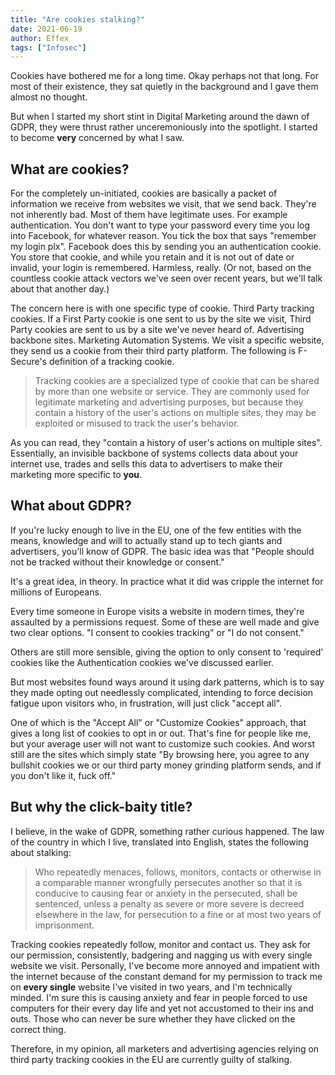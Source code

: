 ```yaml
---
title: "Are cookies stalking?"
date: 2021-06-19
author: Effex
tags: ["Infosec"]
---
```


Cookies have bothered me for a long time. Okay perhaps not that long. For most of their existence, they sat quietly in the background and I gave them almost no thought.

But when I started my short stint in Digital Marketing around the dawn of GDPR, they were thrust rather unceremoniously into the spotlight. I started to become **very** concerned by what I saw.

## What are cookies?

For the completely un-initiated, cookies are basically a packet of information we receive from websites we visit, that we send back. They're not inherently bad. Most of them have legitimate uses. For example authentication. You don't want to type your password every time you log into Facebook, for whatever reason. You tick the box that says "remember my login plx". Facebook does this by sending you an authentication cookie. You store that cookie, and while you retain and it is not out of date or invalid, your login is remembered. Harmless, really. (Or not, based on the countless cookie attack vectors we've seen over recent years, but we'll talk about that another day.)

The concern here is with one specific type of cookie. Third Party tracking cookies. If a First Party cookie is one sent to us by the site we visit, Third Party cookies are sent to us by a site we've never heard of. Advertising backbone sites. Marketing Automation Systems. We visit a specific website, they send us a cookie from their third party platform. The following is F-Secure's definition of a tracking cookie.

> Tracking cookies are a specialized type of cookie that can be shared by more than one website or service. They are commonly used for legitimate marketing and advertising purposes, but because they contain a history of the user's actions on multiple sites, they may be exploited or misused to track the user's behavior.

As you can read, they "contain a history of user's actions on multiple sites". Essentially, an invisible backbone of systems collects data about your internet use, trades and sells this data to advertisers to make their marketing more specific to **you**.

## What about GDPR? 

If you're lucky enough to live in the EU, one of the few entities with the means, knowledge and will to actually stand up to tech giants and advertisers, you'll know of GDPR. The basic idea was that "People should not be tracked without their knowledge or consent."

It's a great idea, in theory. In practice what it did was cripple the internet for millions of Europeans.

Every time someone in Europe visits a website in modern times, they're assaulted by a permissions request. Some of these are well made and give two clear options. "I consent to cookies tracking" or "I do not consent."

Others are still more sensible, giving the option to only consent to 'required' cookies like the Authentication cookies we've discussed earlier.

But most websites found ways around it using dark patterns, which is to say they made opting out needlessly complicated, intending to force decision fatigue upon visitors who, in frustration, will just click "accept all".

One of which is the "Accept All" or "Customize Cookies" approach, that gives a long list of cookies to opt in or out. That's fine for people like me, but your average user will not want to customize such cookies. And worst still are the sites which simply state "By browsing here, you agree to any bullshit cookies we or our third party money grinding platform sends, and if you don't like it, fuck off."

## But why the click-baity title?

I believe, in the wake of GDPR, something rather curious happened. The law of the country in which I live, translated into English, states the following about stalking:

> Who repeatedly menaces, follows, monitors, contacts or otherwise in a comparable manner wrongfully persecutes another so that it is conducive to causing fear or anxiety in the persecuted, shall be sentenced, unless a penalty as severe or more severe is decreed elsewhere in the law, for persecution to a fine or at most two years of imprisonment.

Tracking cookies repeatedly follow, monitor and contact us. They ask for our permission, consistently, badgering and nagging us with every single website we visit. Personally, I've become more annoyed and impatient with the internet because of the constant demand for my permission to track me on **every single** website I've visited in two years, and I'm technically minded. I'm sure this is causing anxiety and fear in people forced to use computers for their every day life and yet not accustomed to their ins and outs. Those who can never be sure whether they have clicked on the correct thing.

Therefore, in my opinion, all marketers and advertising agencies relying on third party tracking cookies in the EU are currently guilty of stalking.
